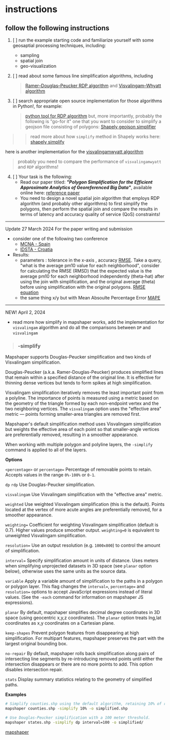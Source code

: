 # instructions
## follow the following instructions
1. [ ] run the example starting code and familiarize yourself with some geosaptial processing techniques, including:
    - sampling
    - spatial join
    - geo-visualization

2. [ ] read about some famous line simplification algorithms, including
    > [Ramer–Douglas–Peucker RDP algorithm](https://en.wikipedia.org/wiki/Ramer%E2%80%93Douglas%E2%80%93Peucker_algorithm) and
    > [Visvalingam–Whyatt algorithm](https://en.wikipedia.org/wiki/Visvalingam%E2%80%93Whyatt_algorithm)

3. [ ] search appropriate open source implementation for those algorithms in Python!, for example:
    > [python tool for RDP algorithm](https://rdp.readthedocs.io/en/latest/)
but, more importantly, probably the following is "go-for it" one that you want to consider to simplify a geojson file consisting of polygons:
[Shapely geojson simplifier](https://github.com/anishdhakal15/geojson-simplifyer)
>> read more about how ```simplify``` method in Shapely works here:
[shapely simplify](https://shapely.readthedocs.io/en/stable/manual.html#object.simplify)

here is another implementation for the [visvalingamwyatt algorithm](https://pypi.org/project/visvalingamwyatt/)
> probably you need to compare the performance of ```visvalingamwyatt``` and ```RDP``` algorithms!

4. [ ] Your task is the following:
    - Read our paper titled: ***"Polygon Simplification for the Efficient Approximate Analytics of Georeferenced Big Data"***, available online here: [reference paper](https://www.mdpi.com/1424-8220/23/19/8178)
    - You need to design a novel spatial join algorithm that employs RDP algorithm (and probably other algorithms) to first simplify the polygons, then perform the spatial join and compare the results in terms of latency and accuracy quality of service (QoS) constraints!
-------------


Update 27 March 2024
For the paper writing and submission
- consider one of the following two conference
    - [MCNA - Spain](https://mcna-conference.org/2024/committee.php)
    - [IDSTA - Croatia](https://idsta-conference.org/2024/calls.php)
- Results:
    - parameters : tolerance in the x-axis , accuracy [RMSE](https://www.statisticshowto.com/probability-and-statistics/regression-analysis/rmse-root-mean-square-error/). Take a query, "what is the average pm10 value for each neighborhood", consider for calculating the RMSE (RMSD) that the expected value is the average pm10 for each neighborhood independently (theta-hat) after using the join with simplification, and the original average (theta) before using simplification with the original polygons. [RMSE equation](https://en.wikipedia.org/wiki/Root-mean-square_deviation)
    - the same thing x/y but with Mean Absoulte Percentage Error [MAPE](https://en.wikipedia.org/wiki/Mean_absolute_percentage_error)

--------------------

NEW! April 2, 2024

- read more how simplify in mapshaper works, add the implementation for `visvalingam` algorithm and do all the comparisons between `DP` and `visvalingam`

> ### -simplify

Mapshaper supports Douglas-Peucker simplification and two kinds of Visvalingam simplification.

Douglas-Peucker (a.k.a. Ramer-Douglas-Peucker) produces simplified lines that remain within a specified distance of the original line. It is effective for thinning dense vertices but tends to form spikes at high simplification.

Visvalingam simplification iteratively removes the least important point from a polyline. The importance of points is measured using a metric based on the geometry of the triangle formed by each non-endpoint vertex and the two neighboring vertices. The `visvalingam` option uses the "effective area" metric &mdash; points forming smaller-area triangles are removed first.

Mapshaper's default simplification method uses Visvalingam simplification but weights the effective area of each point so that smaller-angle vertices are preferentially removed, resulting in a smoother appearance.

When working with multiple polygon and polyline layers, the `-simplify` command is applied to all of the layers.

**Options**

`<percentage>` or `percentage=`  Percentage of removable points to retain. Accepts values in the range `0%-100%` or `0-1`.

`dp` `rdp`	Use Douglas-Peucker simplification.

`visvalingam`   Use Visvalingam simplification with the "effective area" metric.

`weighted`   Use weighted Visvalingam simplification (this is the default). Points located at the vertex of more acute angles are preferentially removed, for a smoother appearance.

`weighting=`  Coefficient for weighting Visvalingam simplification (default is 0.7). Higher values produce smoother output. `weighting=0` is equivalent to unweighted Visvalingam simplification.

`resolution=`  Use an output resolution (e.g. `1000x800`) to control the amount of simplification.

`interval=`	 Specify simplification amount in units of distance. Uses meters when simplifying unprojected datasets in 3D space (see `planar` option below), otherwise uses the same units as the source data.

`variable`  Apply a variable amount of simplification to the paths in a polygon or polygon layer. This flag changes the `interval=`, `percentage=` and `resolution=` options to accept JavaScript expressions instead of literal values. (See the `-each` command for information on mapshaper JS expressions).

`planar`  By default, mapshaper simplifies decimal degree coordinates in 3D space (using geocentric x,y,z coordinates). The `planar` option treats lng,lat coordinates as x,y coordinates on a Cartesian plane.

`keep-shapes`   Prevent polygon features from disappearing at high simplification. For multipart features, mapshaper preserves the part with the largest original bounding box.

`no-repair`	By default, mapshaper rolls back simplification along pairs of intersecting line segments by re-introducing removed points until either the intersection disappears or there are no more points to add. This option disables intersection repair.

`stats`  Display summary statistics relating to the geometry of simplified paths.

**Examples**
```bash
# Simplify counties.shp using the default algorithm, retaining 10% of removable vertices.
mapshaper counties.shp -simplify 10% -o simplified.shp

# Use Douglas-Peucker simplification with a 100 meter threshold.
mapshaper states.shp -simplify dp interval=100 -o simplified/
```

[mapshaper](https://github.com/mbloch/mapshaper/blob/master/REFERENCE.md)